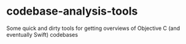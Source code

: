 # codebase-analysis-tools
Some quick and dirty tools for getting overviews of Objective C (and eventually Swift) codebases
